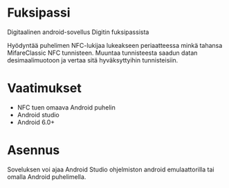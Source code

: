 # Fuksipassi
Digitaalinen android-sovellus Digitin fuksipassista

Hyödyntää puhelimen NFC-lukijaa lukeakseen periaatteessa minkä tahansa MifareClassic NFC tunnisteen.
Muuntaa tunnisteesta saadun datan desimaalimuotoon ja vertaa sitä hyväksyttyihin tunnisteisiin.
# Vaatimukset
* NFC tuen omaava Android puhelin  
* Android studio
* Android 6.0+
# Asennus
Soveluksen voi ajaa Android Studio ohjelmiston android emulaattorilla tai omalla Android puhelimella.


